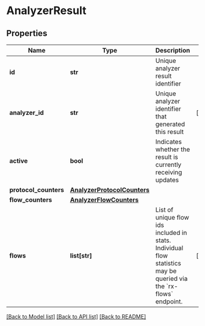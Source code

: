 # AnalyzerResult

## Properties
Name | Type | Description | Notes
------------ | ------------- | ------------- | -------------
**id** | **str** | Unique analyzer result identifier | 
**analyzer_id** | **str** | Unique analyzer identifier that generated this result | [optional] 
**active** | **bool** | Indicates whether the result is currently receiving updates | 
**protocol_counters** | [**AnalyzerProtocolCounters**](AnalyzerProtocolCounters.md) |  | 
**flow_counters** | [**AnalyzerFlowCounters**](AnalyzerFlowCounters.md) |  | 
**flows** | **list[str]** | List of unique flow ids included in stats. Individual flow statistics may be queried via the &#x60;rx-flows&#x60; endpoint.  | [optional] 

[[Back to Model list]](../README.md#documentation-for-models) [[Back to API list]](../README.md#documentation-for-api-endpoints) [[Back to README]](../README.md)


